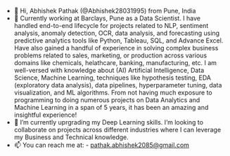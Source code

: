 - 👋 Hi, Abhishek Pathak (@Abhishek28031995) from Pune, India
- 👀 Currently working at Barclays, Pune as a Data Scientist. I have handled end-to-end lifecycle for projects related to NLP, sentiment analysis, anomaly detection, OCR, data analysis, and forecasting using predictive analytics tools like Python, Tableau, SQL, and Advance Excel. Have also gained a handful of experience in solving complex business problems related to sales, marketing, or production across various domains like chemicals, helathcare, banking, manufacturing, etc. I am well-versed with knowledge about (AI) Artificial Intelligence, Data Science, Machine Learning, techniques like hypothesis testing, EDA (exploratory data analysis), data pipelines, hyperparameter tuning, data visualization, and ML algorithms. From not having much exposure to programming to doing numerous projects on Data Analytics and Machine Learning in a span of 5 years, it has been an amazing and insightful experience!
- 🌱 I’m currently uprgrading my Deep Learning skills. I’m looking to collaborate on projects across different industries where I can leverage my Business and Technical knowledge.
- 📫 You can reach me at: - pathak.abhishek2085@gmail.com

<!---
Abhishek28031995/Abhishek28031995 is a ✨ special ✨ repository because its `README.md` (this file) appears on your GitHub profile.
You can click the Preview link to take a look at your changes.
--->
